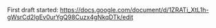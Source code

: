 First draft started: https://docs.google.com/document/d/1ZRATi_XtL1h-gWsrCd2lgEv0urYgQ98Cuzx4gNkqDTk/edit
